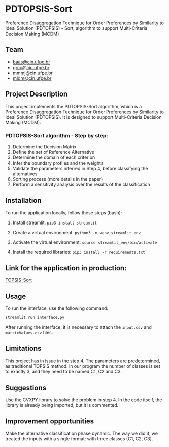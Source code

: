 # PDTOPSIS-Sort
Preference Disaggregation Technique for Order Preferences by Similarity to Ideal Solution (PDTOPSIS) - Sort, algorithm to support Multi-Criteria Decision Making (MCDM)

## Team
- baas@cin.ufpe.br
- grcc@cin.ufpe.br
- mmmj@cin.ufpe.br
- mldm@cin.ufpe.br

## Project Description
This project implements the PDTOPSIS-Sort algorithm, which is a Preference Disaggregation Technique for Order Preferences by Similarity to Ideal Solution (PDTOPSIS). It is designed to support Multi-Criteria Decision Making (MCDM).

### PDTOPSIS-Sort algorithm - Step by step:
1. Determine the Decision Matrix
2. Define the set of Reference Alternative
3. Determine the domain of each criterion
4. Infer the boundary profiles and the weights
5. Validate the parameters inferred in Step 4, before classifying the alternatives
6. Sorting process (more details in the paper)
7. Perform a sensitivity analysis over the results of the classification



## Installation
To run the application locally, follow these steps (bash):

1. Install streamlit:
	```pip3 install streamlit```

2. Create a virtual environment:
	```python3 -m venv streamlit_env```

3. Activate the virtual environment:
	```source streamlit_env/bin/activate```

4. Install the required libraries:
	```pip3 install -r requirements.txt```

## Link for the application in production:
[TOPSIS-Sort](https://pdtopsis-sort.onrender.com/)

## Usage
To run the interface, use the following command:

`streamlit run interface.py`

After running the interface, it is necessary to attach the `input.csv` and `matrixValues.csv` files.

## Limitations
This project has in issue in the step 4. The parameters are predetermined, as traditional TOPSIS method. In our program the number of classes is set to exactly 3, and they need to be named C1, C2 and C3.

## Suggestions
Use the CVXPY library to solve the problem in step 4. In the code itself, the library is already being imported, but it is commented.

## Improvement opportunities
Make the alternative classification phase dynamic. The way we did it, we treated the inputs with a single format: with three classes (C1, C2, C3).

